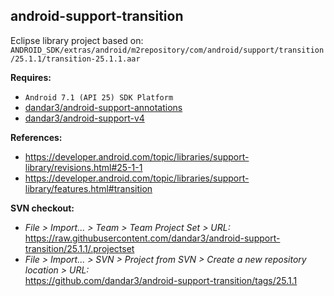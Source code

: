 ## android-support-transition

Eclipse library project based on:<br/>
`ANDROID_SDK/extras/android/m2repository/com/android/support/transition/25.1.1/transition-25.1.1.aar`

**Requires:**
- `Android 7.1 (API 25) SDK Platform`
- [dandar3/android-support-annotations](https://github.com/dandar3/android-support-annotations/tree/25.1.1)
- [dandar3/android-support-v4](https://github.com/dandar3/android-support-v4/tree/25.1.1)

**References:**
- https://developer.android.com/topic/libraries/support-library/revisions.html#25-1-1
- https://developer.android.com/topic/libraries/support-library/features.html#transition

**SVN checkout:**
- _File > Import... > Team > Team Project Set > URL:_<br/>
  https://raw.githubusercontent.com/dandar3/android-support-transition/25.1.1/.projectset
- _File > Import... > SVN > Project from SVN > Create a new repository location > URL:_<br/> 
  https://github.com/dandar3/android-support-transition/tags/25.1.1
